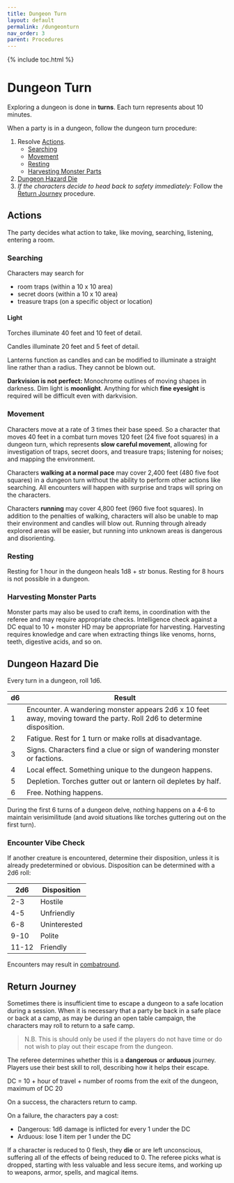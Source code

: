 ```yaml
---
title: Dungeon Turn
layout: default
permalink: /dungeonturn
nav_order: 3
parent: Procedures
---
```

{% include toc.html %}

# Dungeon Turn

Exploring a dungeon is done in **turns**. Each turn represents about 10 minutes.

When a party is in a dungeon, follow the dungeon turn procedure: 

1. Resolve [Actions](#Actions). 
	- [Searching](#Searching)
	- [Movement](#Movement)
	- [Resting](#Resting)
	- [Harvesting Monster Parts](#Harvesting%20Monster%20Parts)
2. [Dungeon Hazard Die](#Dungeon%20Hazard%20Die) 
3. *If the characters decide to head back to safety immediately:* Follow the [Return Journey](#Return%20Journey) procedure.

## Actions
The party decides what action to take, like moving, searching, listening, entering a room. 

### Searching

Characters may search for 
- room traps (within a 10 x 10 area)
- secret doors (within a 10 x 10 area)
- treasure traps (on a specific object or location)

#### Light 
Torches illuminate 40 feet and 10 feet of detail.

Candles illuminate 20 feet and 5 feet of detail. 

Lanterns function as candles and can be modified to illuminate a straight line rather than a radius. They cannot be blown out. 

**Darkvision is not perfect:** Monochrome outlines of moving shapes in darkness. Dim light is **moonlight**. Anything for which **fine eyesight** is required will be difficult even with darkvision.

### Movement

Characters move at a rate of 3 times their base speed. So a character that moves 40 feet in a combat turn moves 120 feet (24 five foot squares) in a dungeon turn, which represents **slow careful movement**, allowing for investigation of traps, secret doors, and treasure traps; listening for noises; and mapping the environment.

Characters **walking at a normal pace** may cover 2,400 feet (480 five foot squares) in a dungeon turn without the ability to perform other actions like searching. All encounters will happen with surprise and traps will spring on the characters. 

Characters **running** may cover 4,800 feet (960 five foot squares). In addition to the penalties of walking, characters will also be unable to map their environment and candles will blow out. Running through already explored areas will be easier, but running into unknown areas is dangerous and disorienting. 

### Resting

Resting for 1 hour in the dungeon heals 1d8 + str bonus. Resting for 8 hours is not possible in a dungeon.

### Harvesting Monster Parts

Monster parts may also be used to craft items, in coordination with the referee and may require appropriate checks. Intelligence check against a DC equal to 10 + monster HD may be appropriate for harvesting. Harvesting requires knowledge and care when extracting things like venoms, horns, teeth, digestive acids, and so on. 


## Dungeon Hazard Die

Every turn in a dungeon, roll 1d6. 


| d6  | Result                                                                                                                 |
| --- | ---------------------------------------------------------------------------------------------------------------------- |
| 1   | Encounter. A wandering monster appears 2d6 x 10 feet away, moving toward the party. Roll 2d6 to determine disposition. |
| 2   | Fatigue. Rest for 1 turn or make rolls at disadvantage.                                                                |
| 3   | Signs. Characters find a clue or sign of wandering monster or factions.                                                |
| 4   | Local effect. Something unique to the dungeon happens.                                                                 |
| 5   | Depletion. Torches gutter out or lantern oil depletes by half.                                                                                                                       |
| 6   | Free. Nothing happens.                                                                                                       |

During the first 6 turns of a dungeon delve, nothing happens on a 4-6 to maintain verisimilitude (and avoid situations like torches guttering out on the first turn).

### Encounter Vibe Check

If another creature is encountered, determine their disposition, unless it is already predetermined or obvious. Disposition can be determined with a 2d6 roll: 

| 2d6   | Disposition  |
| ----- | ------------ |
| 2-3   | Hostile      |
| 4-5   | Unfriendly   |
| 6-8   | Uninterested |
| 9-10  | Polite       |
| 11-12 | Friendly     |

Encounters may result in [combatround](combatround.md).

## Return Journey 

Sometimes there is insufficient time to escape a dungeon to a safe location during a session. When it is necessary that a party be back in a safe place or back at a camp, as may be during an open table campaign, the characters may roll to return to a safe camp. 

> N.B. This is should only be used if the players do not have time or do not wish to play out their escape from the dungeon.

The referee determines whether this is a **dangerous** or **arduous** journey. Players use their best skill to roll, describing how it helps their escape.

DC = 10 + hour of travel + number of rooms from the exit of the dungeon, maximum of DC 20

On a success, the characters return to camp. 

On a failure, the characters pay a cost: 

- Dangerous: 1d6 damage is inflicted for every 1 under the DC
- Arduous: lose 1 item per 1 under the DC

If a character is reduced to 0 flesh, they **die** or are left unconscious, suffering all of the effects of being reduced to 0. The referee picks what is dropped, starting with less valuable and less secure items, and working up to weapons, armor, spells, and magical items.

